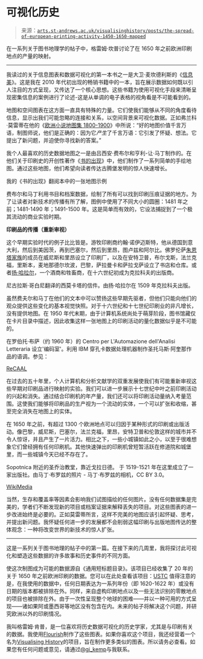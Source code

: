 <!--yml

类别：未分类

日期：2024 年 5 月 27 日 14:39:14

-->

# 可视化历史

> 来源：[`arts.st-andrews.ac.uk/visualisinghistory/posts/the-spread-of-european-printing-activity-1450-1650-mapped`](https://arts.st-andrews.ac.uk/visualisinghistory/posts/the-spread-of-european-printing-activity-1450-1650-mapped)

在一系列关于图书地理学的帖子中，格雷姆·坎普讨论了在 1650 年之前欧洲印刷地点的产量的映射。

* * *

我读过的关于信息图表和数据可视化的第一本书之一是大卫·麦坎德利斯的《[信息美](https://books.google.co.uk/books?id=txlTrsIsV1UC&printsec=frontcover&dq=information+is+beautiful&hl=en&sa=X&ved=0ahUKEwigwJCdgYfqAhWYQEEAHdodDrsQ6AEIMjAB)》。这是我在 2010 年代初出现的畅销书籍中的一本，旨在展示数据如何既以引人注目的方式呈现，又传达了一个核心思想。这些书籍为使用可视化手段来清晰呈现密集信息的案例进行了论述-这是从单调的电子表格的视角看是不可能看到的。

地图和空间图表在这方面一直具有特殊的力量。它们使我们能够从不同的角度看待信息，显示出我们可能忽略的连接和关系，以空间背景来可视化数据。正如弗兰科·莫雷蒂在他的《[欧洲小说地图集 1800-1900](https://books.google.co.uk/books/about/Atlas_of_the_European_Novel_1800_1900.html?id=ja2MUXS_YQUC)》中所说：“好的地图价值千言万语，制图师说，他们是正确的：因为它*产生*了千言万语：它引发了怀疑、想法。它提出了新问题，并迫使你寻找新的答案。”

我个人最喜欢的历史数据地图之一是由吕西安·费布尔和亨利-让·马丁制作的。在他们关于印刷史的开创性著作《[书的出现](https://books.google.co.uk/books?id=4Z-CabpN1UwC)》中，他们制作了一系列简单的手绘地图。通过这些地图，他们希望向读者传达古腾堡发明的惊人快速增长。

我的《书的出现》翻阅本中的一张地图示例

费布尔和马丁利用书目和档案数据，绘制了所有可以找到印刷压痕证据的地方。为了让读者对新技术的传播有所了解，图例中使用了不同大小的圆圈：1481 年之前；1481-1490 年；1491-1500 年。这是简单而有效的，它设法捕捉到了一个极其流动的商业实验时期。

**印刷品的传播（重新审视）**

这个早期实验时代的例子比比皆是。游牧印刷商约翰·诺伊迈斯特，他从德国到意大利，然后到美因茨，再到巴塞尔，然后到里昂，图卢兹和阿尔比。佛罗伦萨[朱恩塔家族](https://en.wikipedia.org/wiki/Giunti_(printers))的成员在威尼斯和里昂设立了印刷厂，以及在安特卫普，布尔戈斯，法兰克福，里斯本，麦地那德尔坎波，巴黎，萨拉曼卡和萨拉戈萨设立了书店和仓库。或者[扬·哈拉尔](https://en.wikipedia.org/wiki/Johann_Haller)，一个酒商和牲畜商，在十六世纪初成为克拉科夫的出版商。

尼古拉斯·哥白尼翻译的西莫卡塔的信件。由扬·哈拉尔在 1509 年克拉科夫出版。

虽然费夫尔和马丁在他们的文本中可以赞扬这些早期先驱者，但他们只能向他们的观众提供这些变化的基本视觉快照。对于十六世纪和十七世纪印刷业的非凡增长，没有提供地图。在 1950 年代末期，由于计算机系统尚处于萌芽阶段，图书馆藏仅在卡片目录中描述，因此收集这样一张地图上的印刷活动的量化数据似乎是不可能的。

在罗伯托·布萨（约 1960 年）的 Centro per L'Automazione dell'Analisi Letteraria 设立'编码室'。利用 IBM 穿孔卡数据处理机器制作圣托马斯·阿奎那作品的语调。参见：

[ReCAAL](http://www.recaal.org/)

在过去的五十年里，个人计算机和分析文献学的双重发展使我们有可能重新审视这些早期对印刷品进行映射的实验。我们可以进一步展示十七世纪中叶之前印刷活动的兴起和消失。通过结合印刷机的年产量，我们还可以将印刷活动量纳入考量范围。这使我们能够将印刷品的生产视为一个流动的实体，一个可以扩张和收缩，甚至完全消失在地图上的实体。

在 1650 年之前，有超过 1300 个欧洲地点可以归因于某种形式的印刷或出版活动。像巴黎，威尼斯，巴塞尔，法兰克福，里昂，安特卫普和伦敦这样的城市并不令人惊讶，并且产生了一片活力。相比之下，一些小城镇如此之小，以至于很难想象它们曾经拥有任何印刷机。其他快速弹出的印刷机曾短暂活跃在修道院和城堡里，而一些城镇今天已经不存在了。

Sopotnica 附近的圣乔治教堂，靠近戈拉日德。 于 1519-1521 年在这里成立了一家出版社。由马丁·布罗兹的照片 - 马丁·布罗兹的相机，CC BY 3.0。

[WikiMedia](https://commons.wikimedia.org/w/index.php?curid=19791674)

当然，生存和覆盖率等因素会影响我们试图描绘的任何图片。没有任何数据集是完美的，学者们不断发现新的项目或档案证据来解释丢失的项目。对这些图表的进一步改进始终是必要的。正如莫雷蒂所言，这样不完美的地图应该引起怀疑、思考，并提出新问题。我怀疑任何进一步的发展都不会削弱这幅印刷与出版地图传达的整体观念：一种将改变世界的新技术的惊人扩张。

* * *

这是一系列关于图书地理的帖子中的第一篇。在接下来的几周里，我将探讨此可视化和塑造这些数据的许多故事和历史事件的不同方面。

使这次制图成为可能的数据源自《通用短标题目录》。该项目已经收集了 20 年的关于 1650 年之前欧洲印刷的数据。您可以在此处查看该项目：[USTC](https://www.ustc.ac.uk/) 值得注意的是，在我使用的数据中，任何日期表达为一系列年份（即 1620-1622 年）或没有日期的版本都被排除在外。同样，来自虚构印刷地点以及一些无法识别的零散地点的项目也被排除在外。由于一次性呈现整个地球的困难——并以一种可用的方式呈现——诸如果阿或墨西哥等地区没有包含在内。未来的帖子将解决这个问题，并研究欧洲以外的印刷情况。

我叫格雷姆·肯普，是一位喜欢将历史数据可视化的历史学家，尤其是与印刷有关的数据。我使用[Flourish](https://flourish.studio/)制作了这些图表。如果你喜欢这个项目，我还经营着一个名为[Visualising History](https://www.visualisinghistory.org/)的项目，旨在制作更多类似的图表。所以请务必查看。如果您有任何问题或意见，请通过[@gj_kemp](https://twitter.com/gj_kemp)与我联系。
